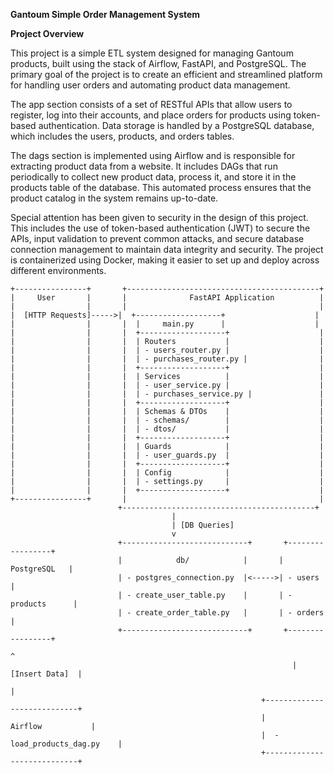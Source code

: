 **Gantoum Simple Order Management System**

**Project Overview**

This project is a simple ETL system designed for managing Gantoum products, built using the stack of Airflow, FastAPI, and PostgreSQL. The primary goal of the project is to create an efficient and streamlined platform for handling user orders and automating product data management.

The app section consists of a set of RESTful APIs that allow users to register, log into their accounts, and place orders for products using token-based authentication. Data storage is handled by a PostgreSQL database, which includes the users, products, and orders tables.

The dags section is implemented using Airflow and is responsible for extracting product data from a website. It includes DAGs that run periodically to collect new product data, process it, and store it in the products table of the database. This automated process ensures that the product catalog in the system remains up-to-date.

Special attention has been given to security in the design of this project. This includes the use of token-based authentication (JWT) to secure the APIs, input validation to prevent common attacks, and secure database connection management to maintain data integrity and security. The project is containerized using Docker, making it easier to set up and deploy across different environments.


```
+----------------+       +-------------------------------------------+
|     User       |       |              FastAPI Application          |
|                |       |                                           |
|  [HTTP Requests]----->|  +-------------------+                    |
|                |       |  |     main.py      |                    |
|                |       |  +-------------------+                    |
|                |       |  | Routers           |                    |
|                |       |  | - users_router.py |                    |
|                |       |  | - purchases_router.py |                |
|                |       |  +-------------------+                    |
|                |       |  | Services          |                    |
|                |       |  | - user_service.py |                    |
|                |       |  | - purchases_service.py |               |
|                |       |  +-------------------+                    |
|                |       |  | Schemas & DTOs    |                    |
|                |       |  | - schemas/        |                    |
|                |       |  | - dtos/           |                    |
|                |       |  +-------------------+                    |
|                |       |  | Guards            |                    |
|                |       |  | - user_guards.py  |                    |
|                |       |  +-------------------+                    |
|                |       |  | Config            |                    |
|                |       |  | - settings.py     |                    |
|                |       |  +-------------------+                    |
+----------------+       |                                           |
                        +-------------------------------------------+
                                    |
                                    | [DB Queries]
                                    v
                        +----------------------------+       +-----------------+
                        |            db/            |       |    PostgreSQL   |
                        | - postgres_connection.py  |<----->| - users         |
                        | - create_user_table.py    |       | - products      |
                        | - create_order_table.py   |       | - orders        |
                        +----------------------------+       +-----------------+
                                                                      ^
                                                               | [Insert Data]  |
                                                                      |
                                                        +----------------------------+
                                                        |          Airflow           |
                                                        |  - load_products_dag.py    |
                                                        +----------------------------+    
```
